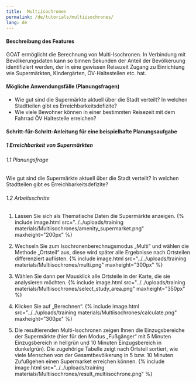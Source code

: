 ```yaml
---
title:  Multiisochronen
permalink: /de/tutorials/multiisochrones/
lang: de
---
```


#### Beschreibung des Features
GOAT ermöglicht die Berechnung von Multi-Isochronen. In Verbindung mit Bevölkerungsdaten kann so binnen Sekunden der Anteil der Bevölkeruung identifiziert werden, der in eine gewissen Reisezeit Zugang zu Einrichtung wie Supermärkten, Kindergärten, ÖV-Haltestellen etc. hat.


#### Mögliche Anwendungsfälle (Planungsfragen)
- Wie gut sind die Supermärkte aktuell über die Stadt verteilt? In welchen Stadtteilen gibt es Erreichbarkeitsdefizite?
- Wie viele Bewohner können in einer bestimmten Reisezeit mit dem Fahrrad ÖV Haltestelle erreichen?


#### Schritt-für-Schritt-Anleitung für eine beispielhafte Planungsaufgabe
##### 1 Erreichbarkeit von Supermärkten
###### 1.1 Planungsfrage
Wie gut sind die Supermärkte aktuell über die Stadt verteilt? In welchen Stadtteilen gibt es Erreichbarkeitsdefizite?


###### 1.2 Arbeitsschritte
1. Lassen Sie sich als Thematische Daten die Supermärkte anzeigen.  {% include image.html src="../../uploads/training materials/Multiisochrones/amenity_supermarket.png" maxheight="200px" %}

2. Wechseln Sie zum Isochronenberechnugsmodus „Multi“ und wählen die Methode „Ortsteil“ aus, diese wird später alle Ergebnisse nach Ortsteilen differenziert auflisten.  {% include image.html src="../../uploads/training materials/Multiisochrones/multi.png" maxheight="300px" %}

3. Wählen Sie dann per Mausklick alle Ortsteile in der Karte, die sie analysieren möchten.  {% include image.html src="../../uploads/training materials/Multiisochrones/select_study_area.png" maxheight="350px" %}

4. Klicken Sie auf „Berechnen“.  {% include image.html src="../../uploads/training materials/Multiisochrones/calculate.png" maxheight="300px" %}

5. Die resultierenden Multi-Isochronen zeigen Ihnen die Einzugsbereiche der Supermärkte (hier für den Modus „Fußgänger“ mit 5 Minuten Einzugsbereich in hellgrün und 10 Minuten Einzugsbereich in dunkelgrün). Die zugehörige Tabelle zeigt nach Ortsteil sortiert, wie viele Menschen von der Gesamtbevölkerung in 5 bzw. 10 Minuten Zufußgehen einen Supermarket erreichen können.  {% include image.html src="../../uploads/training materials/Multiisochrones/result_multiisochrone.png" %}










 